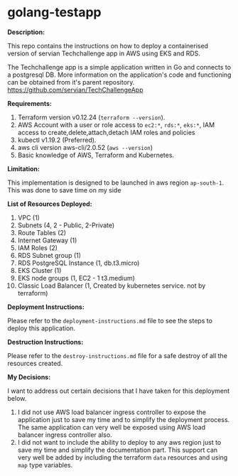 # golang-testapp

**Description:**
    
This repo contains the instructions on how to deploy a containerised version of servian Techchallenge app in AWS using EKS and RDS. 
 
The Techchallenge app is a simple application written in Go and connects to a postgresql DB. More information on the application's code and functioning can be obtained from it's parent repository. 
https://github.com/servian/TechChallengeApp
 
 **Requirements:**
 1. Terraform version v0.12.24 (`terraform --version`).    
 2. AWS Account with a user or role access to `ec2:*`, `rds:*`, `eks:*`, IAM access to create,delete,attach,detach IAM roles and policies 
 3. kubectl v1.19.2 (Preferred).
 4. aws cli version aws-cli/2.0.52 (`aws --version`)
 5. Basic knowledge of AWS, Terraform and Kubernetes.
 
**Limitation:**

This implementation is designed to be launched in aws region `ap-south-1`. This was done to save time on my side

**List of Resources Deployed:**

1. VPC (1)
2. Subnets (4, 2 - Public, 2-Private)
3. Route Tables (2)
4. Internet Gateway (1)
5. IAM Roles (2)
6. RDS Subnet group (1)
7. RDS PostgreSQL Instance (1, db.t3.micro)
8. EKS Cluster (1)
9. EKS node groups (1, EC2 - 1 t3.medium)
10. Classic Load Balancer (1, Created by kubernetes service. not by terraform)

**Deployment Instructions:**

Please refer to the `deployment-instructions.md` file to see the steps to deploy this application.

**Destruction Instructions:**

Please refer to the `destroy-instructions.md` file for a safe destroy of all the resources created.

**My Decisions:**

I want to address out certain decisions that I have taken for this deployment below. 
1. I did not use AWS load balancer ingress controller to expose the application just to save my time and to simplify the deployment process. The same application can very well be exposed using AWS load balancer ingress controller also.
2. I did not want to include the ability to deploy to any aws region just to save my time and simplify the documentation part. This support can very well be added by including the terraform `data` resources and using `map` type variables.
